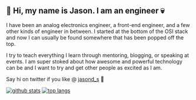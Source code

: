 ## 👻 Hi, my name is Jason. I am an engineer 💀

I have been an analog electronics engineer, a front-end engineer, and a few other kinds of engineer in between. I started at the bottom of the OSI stack and now I can usually be found somewhere that has been popped off the top.

I try to teach everything I learn through mentoring, blogging, or speaking at events. I am super stoked about how awesome and powerful technology can be and I want to try and get other people as excited as I am.

Say hi on twitter if you like @ [jasond_s](https://twitter.com/Jasond_s) 🦆

[![github stats](https://github-readme-stats.vercel.app/api?username=jasond-s&count_private=true&show_icons=true&theme=synthwave)](https://github.com/anuraghazra/github-readme-stats) [![top langs](https://github-readme-stats.vercel.app/api/top-langs/?username=jasond-s&layout=compact&theme=synthwave)](https://github.com/anuraghazra/github-readme-stats)
